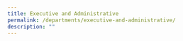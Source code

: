 ```yaml
---
title: Executive and Administrative
permalink: /departments/executive-and-administrative/
description: ""
---
```

